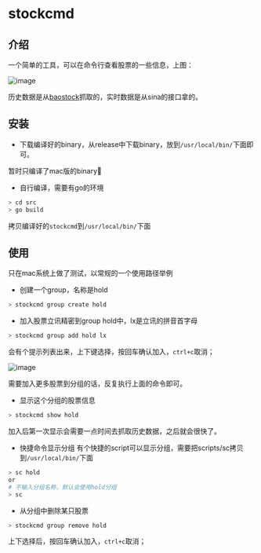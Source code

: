# stockcmd

## 介绍

一个简单的工具，可以在命令行查看股票的一些信息，上图：

![image](https://github.com/upwell/stockcmd/blob/master/images/sc1.png)

历史数据是从[baostock][1]抓取的，实时数据是从sina的接口拿的。

## 安装

- 下载编译好的binary，从release中下载binary，放到`/usr/local/bin/`下面即可。

暂时只编译了mac版的binary🤣

- 自行编译，需要有go的环境
```bash
> cd src
> go build
``` 
拷贝编译好的`stockcmd`到`/usr/local/bin/`下面

## 使用

只在mac系统上做了测试，以常规的一个使用路径举例

- 创建一个group，名称是hold
```bash
> stockcmd group create hold
```

- 加入股票立讯精密到group hold中，lx是立讯的拼音首字母
```bash
> stockcmd group add hold lx
```
会有个提示列表出来，上下键选择，按回车确认加入，`ctrl+c`取消；

![image](https://github.com/upwell/stockcmd/blob/master/images/sc2.png)

需要加入更多股票到分组的话，反复执行上面的命令即可。

- 显示这个分组的股票信息
```bash
> stockcmd show hold
```
加入后第一次显示会需要一点时间去抓取历史数据，之后就会很快了。

- 快捷命令显示分组
有个快捷的script可以显示分组，需要把scripts/sc拷贝到`/usr/local/bin/`下面
```bash
> sc hold
or
# 不输入分组名称，默认会使用hold分组
> sc 
```

- 从分组中删除某只股票
```bash
> stockcmd group remove hold
```
上下选择后，按回车确认加入，`ctrl+c`取消；


[1]: http://baostock.com